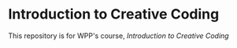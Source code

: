 # Introduction to Creative Coding
This repository is for WPP's course, *Introduction to Creative Coding*

